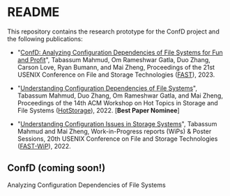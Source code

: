 # README #
This repository contains the research prototype for the ConfD project and the following publications: 

- "[ConfD: Analyzing Configuration Dependencies of File Systems for Fun and Profit](https://www.usenix.org/conference/fast23)",
Tabassum Mahmud, Om Rameshwar Gatla, Duo Zhang, Carson Love, Ryan Bumann, and Mai Zheng,
Proceedings of the 21st USENIX Conference on File and Storage Technologies ([FAST](https://www.usenix.org/conference/fast23)), 2023.

- "[Understanding Configuration Dependencies of File Systems](https://dl.acm.org/doi/abs/10.1145/3538643.3539756)",
Tabassum Mahmud, Duo Zhang, Om Rameshwar Gatla, and Mai Zheng, 
Proceedings of the 14th ACM Workshop on Hot Topics in Storage and File Systems ([HotStorage](https://www.hotstorage.org/2022/)), 2022. [**Best Paper Nominee**] 

- "[Understanding Configuration Issues in Storage Systems](https://www.usenix.org/conference/fast22/presentation/mahmud)",
Tabassum Mahmud and Mai Zheng,
Work-in-Progress reports (WiPs) & Poster Sessions, 20th USENIX Conference on File and Storage Technologies ([FAST-WiP](https://www.usenix.org/conference/fast22/wips)), 2022.

## ConfD (coming soon!) ##
Analyzing Configuration Dependencies of File Systems 
